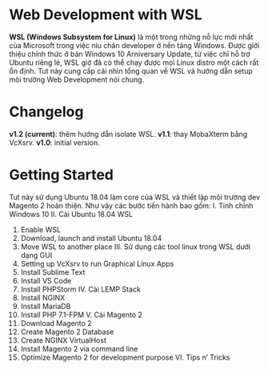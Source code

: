 # Web Development with WSL
<b>WSL (Windows Subsystem for Linux)</b> là một trong những nỗ lực mới nhất của Microsoft trong việc níu chân developer ở nền tảng Windows. Được giới thiệu chính thức ở bản Windows 10 Arniversary Update, từ việc chỉ hỗ trợ Ubuntu riêng lẻ, WSL giờ đã có thể chạy được mọi Linux distro một cách rất ổn định. Tut này cung cấp cái nhìn tổng quan về WSL và hướng dẫn setup môi trường Web Development nói chung.
# Changelog
<b>v1.2 (current)</b>: thêm hướng dẫn isolate WSL.
<b>v1.1</b>: thay MobaXterm bằng VcXsrv.
<b>v1.0</b>: initial version.
# Getting Started
Tut này sử dụng Ubuntu 18.04 làm core của WSL và thiết lập môi trường dev Magento 2 hoàn thiện. Như vậy các bước tiến hành bao gồm:
I. Tinh chỉnh Windows 10
II. Cài Ubuntu 18.04 WSL
1.	Enable WSL
2.	Download, launch and install Ubuntu 18.04
3.	Move WSL to another place
III. Sử dụng các tool linux trong WSL dưới dạng GUI
1.	Setting up VcXsrv to run Graphical Linux Apps
2.	Install Sublime Text
3.	Install VS Code
4.	Install PHPStorm
IV. Cài LEMP Stack
1.	Install NGINX
2.	Install MariaDB
3.	Install PHP 7.1-FPM
V. Cài Magento 2
1.	Download Magento 2
2.	Create Magento 2 Database
3.	Create NGINX VirtualHost
4.	Install Magento 2 via command line
5.	Optimize Magento 2 for development purpose
VI. Tips n’ Tricks
